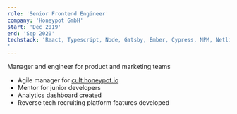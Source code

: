 ```yaml
---
role: 'Senior Frontend Engineer'
company: 'Honeypot GmbH'
start: 'Dec 2019'
end: 'Sep 2020'
techstack: 'React, Typescript, Node, Gatsby, Ember, Cypress, NPM, Netlify, Ruby On Rails, Github, Qunit, Heroku, Javascript, ES6
'
---
```

Manager and engineer for product and marketing teams
- Agile manager for [cult.honeypot.io](https://cult.honeypot.io/)
- Mentor for junior developers
- Analytics dashboard created
- Reverse tech recruiting platform features developed
